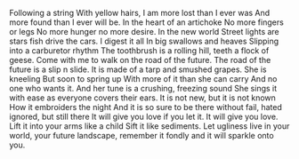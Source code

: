 
[link text itself]: (https://c7.alamy.com/comp/JY8KT2/family-of-ducks-walking-a-straight-line-in-front-of-the-sea-behind-JY8KT2.jpg)
Following a string With yellow hairs,
I am more lost than I ever was
And more found than I ever will be.
In the heart of an artichoke 
No more fingers or legs
No more hunger 
no more desire.
In the new world
Street lights are stars
fish drive the cars.
I digest it all In big swallows and heaves
Slipping into a carburetor rhythm
The toothbrush is a rolling hill, teeth a flock of geese.
Come with me to walk on the road of the future.
The road of the future is a slip n slide.
It is made of a tarp and smushed grapes. 
She is kneeling 
But soon to spring up 
With more of it than she can carry
And no one who wants it.
And her tune is a crushing, freezing sound
She sings it with ease as everyone covers their ears.
It is not new, but it is not known
How it embroiders the night 
And it is so sure to be there without fail, hated ignored, but still there
It will give you love if you let it.
It will give you love.
Lift it into your arms like a child
Sift it like sediments.
Let ugliness live in your world, your future landscape,
remember it fondly and it will sparkle onto you.
